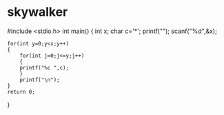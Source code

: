# skywalker
#include <stdio.h>
int main()
{
    int x;
    char c='*';
    printf("");
    scanf("%d",&x);

    for(int y=0;y<x;y++)
    {
        for(int j=0;j<=y;j++)
        {
        printf("%c ",c);
        }
        printf("\n");
    }
    return 0;
}
